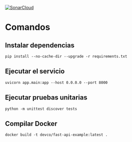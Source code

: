 [![SonarCloud](https://sonarcloud.io/images/project_badges/sonarcloud-white.svg)](https://sonarcloud.io/summary/new_code?id=fastAPISemillero20223)
# Comandos
## Instalar dependencias
`pip install --no-cache-dir --upgrade -r requirements.txt`
## Ejecutar el servicio
`uvicorn app.main:app --host 0.0.0.0 --port 8000`
## Ejecutar pruebas unitarias
`python -m unittest discover tests`
## Compilar Docker
`docker build -t devco/fast-api-example:latest .`
